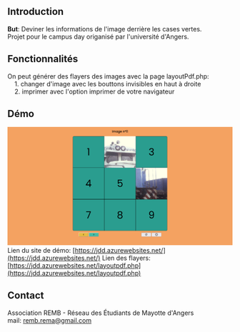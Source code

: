 ## Introduction
<strong>But</strong>: Deviner les informations de l'image derrière les cases vertes.  
Projet pour le campus day origanisé par l'université d'Angers.  

## Fonctionnalités
On peut générer des flayers des images avec la page layoutPdf.php:  
&nbsp;&nbsp;&nbsp;&nbsp;1. changer d'image avec les bouttons invisibles en haut à droite  
&nbsp;&nbsp;&nbsp;&nbsp;2. imprimer avec l'option imprimer de votre navigateur

## Démo
![demo](./pics/demo.png)
Lien du site de démo: [https://jdd.azurewebsites.net/](https://jdd.azurewebsites.net/)
Lien des flayers: [https://jdd.azurewebsites.net/layoutpdf.php](https://jdd.azurewebsites.net/layoutpdf.php)

## Contact
Association REMB - Réseau des Étudiants de Mayotte d'Angers  
mail: remb.rema@gmail.com

